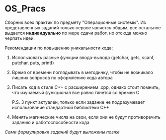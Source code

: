 # OS_Pracs
Сборник всех практик по предмету "Операционные системы".
Из представленных заданий только первое является общим, все остальное выдается **индивидуально** по мере сдачи работ, но отсюда можно черпать идеи.

Рекомендации по повышению уникальности кода:
1. Использовать разные функции ввода-вывода (getchar, gets, scanf, putchar, puts, printf)
2. Время от времени поглядывать в методичку, чтобы не возникало лишних вопросов по оформлению кода автора
3. Писать код в стиле С++ с расширением .cpp, однако стоит помнить, что изучаемый функционал все равно тянется со времен С

    P.S. 3 пункт актуален, только если задание не подразумевает использование стандартной библиотеки C++
4. Менять магические числа на свои, если они не будут противоречить заданию и работоспособности кода

*Сами формулировки заданий будут выложены позже*
